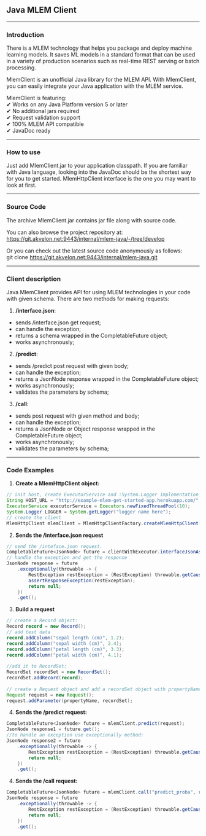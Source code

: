 ## Java MLEM Client

---

### Introduction

There is a MLEM technology that helps you package and deploy machine learning models.
It saves ML models in a standard format that can be used in a variety of production scenarios such as real-time REST
serving or batch processing.

MlemClient is an unofficial Java library for the MLEM API.
With MlemClient, you can easily integrate your Java application with the MLEM service.

MlemClient is featuring:<br>
✔ Works on any Java Platform version 5 or later<br>
✔ No additional jars required<br>
✔ Request validation support<br>
✔ 100% MLEM API compatible<br>
✔ JavaDoc ready

---

### How to use

Just add MlemClient.jar to your application classpath.
If you are familiar with Java language, looking into the JavaDoc should be the shortest way for you to get started.
MlemHttpClient interface is the one you may want to look at first.

---

### Source Code

The archive MlemClient.jar contains jar file along with source code.

You can also browse the project repository at: <br>
https://git.akvelon.net:9443/internal/mlem-java/-/tree/develop

Or you can check out the latest source code anonymously as follows:<br>
git clone https://git.akvelon.net:9443/internal/mlem-java.git

---

### Client description

Java MlemClient provides API for using MLEM technologies in your code with given schema. There are two methods for
making requests: <br>
1) **/interface.json**:

- sends /interface.json get request;
- can handle the exception;
- returns a schema wrapped in the CompletableFuture object;
- works asynchronously;

2) **/predict**:

- sends /predict post request with given body;
- can handle the exception;
- returns a JsonNode response wrapped in the CompletableFuture object;
- works asynchronously;
- validates the parameters by schema;

3) **/call**:

- sends post request with given method and body;
- can handle the exception;
- returns a JsonNode or Object response wrapped in the CompletableFuture object;
- works asynchronously;
- validates the parameters by schema;

---

### Code Examples

1) **Create a MlemHttpClient object:**<br>

```java
// init host, create ExecutorService and :System.Logger implementation
String HOST_URL = "http://example-mlem-get-started-app.herokuapp.com/";
ExecutorService executorService = Executors.newFixedThreadPool(10);
System.Logger LOGGER = System.getLogger("logger name here");
// create the client
MlemHttpClient mlemClient = MlemHttpClientFactory.createMlemHttpClient(executorService,HOST_URL,LOGGER);
```

2) **Sends the /interface.json request**
```java
// send the /inteface.json request.
CompletableFuture<JsonNode> future = clientWithExecutor.interfaceJsonAsync();
// handle the exception and get the response
JsonNode response = future
    .exceptionally(throwable -> {
        RestException restException = (RestException) throwable.getCause();
        assertResponseException(restException);
        return null;
    })
    .get();
```
        
3) **Build a request**

```java 
// create a Record object:
Record record = new Record();
// add test data
record.addColumn("sepal length (cm)", 1.2);
record.addColumn("sepal width (cm)", 2.4);
record.addColumn("petal length (cm)", 3.3);
record.addColumn("petal width (cm)", 4.1);
   
//add it to RecordSet:
RecordSet recordSet = new RecordSet();
recordSet.addRecord(record);
 
// create a Request object and add a recordSet object with propertyName:
Request request = new Request();
request.addParameter(propertyName, recordSet);
 ```

4) **Sends the /predict request:**

```java 
CompletableFuture<JsonNode> future = mlemClient.predict(request);
JsonNode response1 = future.get();
//to handle an exception use exceptionally method:
JsonNode response2 = future
    .exceptionally(throwable -> {
        RestException restException = (RestException) throwable.getCause();
        return null;
    })
    .get();
```

4) **Sends the /call request:**
```java 
CompletableFuture<JsonNode> future = mlemClient.call("predict_proba", request);
JsonNode response = future
    .exceptionally(throwable -> {
        RestException restException = (RestException) throwable.getCause();
        return null;
    })
    .get();
```

        